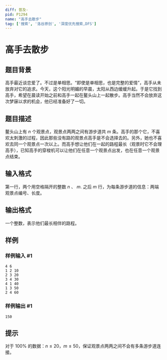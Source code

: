 ```yaml
---
diff: 普及-
pid: P1294
name: "高手去散步"
tag: ['搜索', '洛谷原创', '深度优先搜索,DFS']
---
```

# 高手去散步
## 题目背景

高手最近谈恋爱了。不过是单相思。“即使是单相思，也是完整的爱情”，高手从未放弃对它的追求。今天，这个阳光明媚的早晨，太阳从西边缓缓升起。于是它找到高手，希望在晨读开始之前和高手一起在鳌头山上一起散步。高手当然不会放弃这次梦寐以求的机会，他已经准备好了一切。

## 题目描述

鳌头山上有 $n$ 个观景点，观景点两两之间有游步道共 $m$ 条。高手的那个它，不喜欢太刺激的过程，因此那些没有路的观景点高手是不会选择去的。另外，她也不喜欢去同一个观景点一次以上。而高手想让他们在一起的路程最长（观景时它不会理高手），已知高手的穿梭机可以让他们在任意一个观景点出发，也在任意一个观景点结束。
## 输入格式

第一行，两个用空格隔开的整数 $n$ 、 $m.$ 之后 $m$ 行，为每条游步道的信息：两端观景点编号、长度。
## 输出格式

一个整数，表示他们最长相伴的路程。

## 样例

### 样例输入 #1
```
4 6
1 2 10
2 3 20
3 4 30
4 1 40
1 3 50
2 4 60
```
### 样例输出 #1
```
150
```
## 提示

对于 $100\%$ 的数据：$n \le 20$，$m \le 50$，保证观景点两两之间不会有多条游步道连接。
